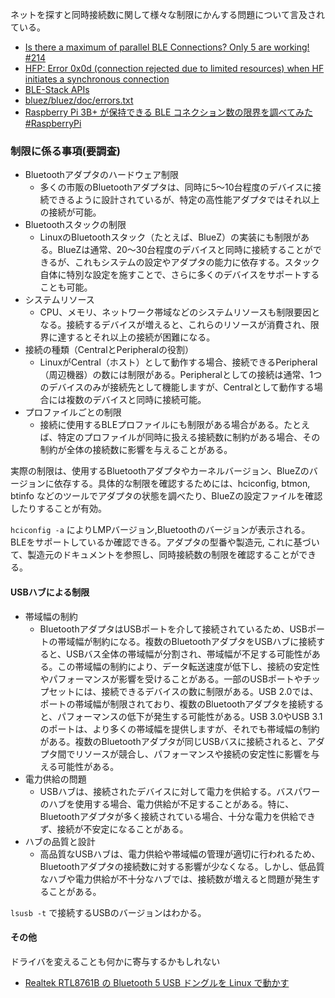 ネットを探すと同時接続数に関して様々な制限にかんする問題について言及されている。

- [Is there a maximum of parallel BLE Connections? Only 5 are working! #214](https://github.com/noble/noble/issues/214)
- [HFP: Error 0x0d (connection rejected due to limited resources) when HF initiates a synchronous connection](https://github.com/bluekitchen/btstack/issues/175)
- [BLE-Stack APIs](https://software-dl.ti.com/lprf/simplelink_cc2640r2_sdk/1.35.00.33/exports/docs/ble5stack/ble_user_guide/html/doxygen/group___h_c_i___error___codes.html)
- [bluez/bluez/doc/errors.txt](https://github.com/bluez/bluez/blob/master/doc/errors.txt)
- [Raspberry Pi 3B+ が保持できる BLE コネクション数の限界を調べてみた #RaspberryPi](https://dev.classmethod.jp/articles/raspberry-pi-3b-plus-max-ble-connection/)

### 制限に係る事項(要調査)

- Bluetoothアダプタのハードウェア制限
  - 多くの市販のBluetoothアダプタは、同時に5～10台程度のデバイスに接続できるように設計されているが、特定の高性能アダプタではそれ以上の接続が可能。
- Bluetoothスタックの制限
  - LinuxのBluetoothスタック（たとえば、BlueZ）の実装にも制限がある。BlueZは通常、20～30台程度のデバイスと同時に接続することができるが、これもシステムの設定やアダプタの能力に依存する。スタック自体に特別な設定を施すことで、さらに多くのデバイスをサポートすることも可能。
- システムリソース
  - CPU、メモリ、ネットワーク帯域などのシステムリソースも制限要因となる。接続するデバイスが増えると、これらのリソースが消費され、限界に達するとそれ以上の接続が困難になる。
- 接続の種類（CentralとPeripheralの役割）
  - LinuxがCentral（ホスト）として動作する場合、接続できるPeripheral（周辺機器）の数には制限がある。Peripheralとしての接続は通常、1つのデバイスのみが接続先として機能しますが、Centralとして動作する場合には複数のデバイスと同時に接続可能。
- プロファイルごとの制限
  - 接続に使用するBLEプロファイルにも制限がある場合がある。たとえば、特定のプロファイルが同時に扱える接続数に制約がある場合、その制約が全体の接続数に影響を与えることがある。

実際の制限は、使用するBluetoothアダプタやカーネルバージョン、BlueZのバージョンに依存する。具体的な制限を確認するためには、hciconfig, btmon, btinfo などのツールでアダプタの状態を調べたり、BlueZの設定ファイルを確認したりすることが有効。

`hciconfig -a` によりLMPバージョン,Bluetoothのバージョンが表示される。BLEをサポートしているか確認できる。アダプタの型番や製造元, これに基づいて、製造元のドキュメントを参照し、同時接続数の制限を確認することができる。

#### USBハブによる制限

- 帯域幅の制約
  - BluetoothアダプタはUSBポートを介して接続されているため、USBポートの帯域幅が制約になる。複数のBluetoothアダプタをUSBハブに接続すると、USBバス全体の帯域幅が分割され、帯域幅が不足する可能性がある。この帯域幅の制約により、データ転送速度が低下し、接続の安定性やパフォーマンスが影響を受けることがある。一部のUSBポートやチップセットには、接続できるデバイスの数に制限がある。USB 2.0では、ポートの帯域幅が制限されており、複数のBluetoothアダプタを接続すると、パフォーマンスの低下が発生する可能性がある。USB 3.0やUSB 3.1のポートは、より多くの帯域幅を提供しますが、それでも帯域幅の制約がある。複数のBluetoothアダプタが同じUSBバスに接続されると、アダプタ間でリソースが競合し、パフォーマンスや接続の安定性に影響を与える可能性がある。
- 電力供給の問題
  - USBハブは、接続されたデバイスに対して電力を供給する。バスパワーのハブを使用する場合、電力供給が不足することがある。特に、Bluetoothアダプタが多く接続されている場合、十分な電力を供給できず、接続が不安定になることがある。
- ハブの品質と設計
  - 高品質なUSBハブは、電力供給や帯域幅の管理が適切に行われるため、Bluetoothアダプタの接続数に対する影響が少なくなる。しかし、低品質なハブや電力供給が不十分なハブでは、接続数が増えると問題が発生することがある。

`lsusb -t` で接続するUSBのバージョンはわかる。

#### その他

ドライバを変えることも何かに寄与するかもしれない

- [Realtek RTL8761B の Bluetooth 5 USB ドングルを Linux で動かす](https://qiita.com/aryta/items/86b3b1287629611efce1)
